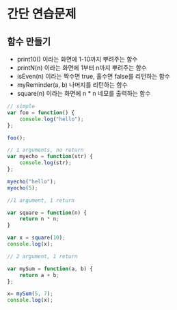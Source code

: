 # 간단 연습문제

## 함수 만들기

- print10() 이라는 화면에 1-10까지 뿌려주는 함수
- printN(n) 이라는 화면에 1부터 n까지 뿌려주는 함수
- isEven(n) 이라는 짝수면 true, 홀수면 false를 리턴하는 함수
- myReminder(a, b) 나머지를 리턴하는 함수
- square(n) 이라는 화면에 n * n 네모를 출력하는 함수 

```js
// simple
var foo = function() {
    console.log("hello");
};

foo();

// 1 arguments, no return 
var myecho = function(str) {
    console.log(str);
};

myecho("hello");
myecho(5);

//1 argument, 1 return

var square = function(n) {
    return n * n;
}

var x = square(10);
console.log(x);

// 2 argument, 1 return 

var mySum = function(a, b) {
    return a + b;
};

x= mySum(5, 7);
console.log(x);
```